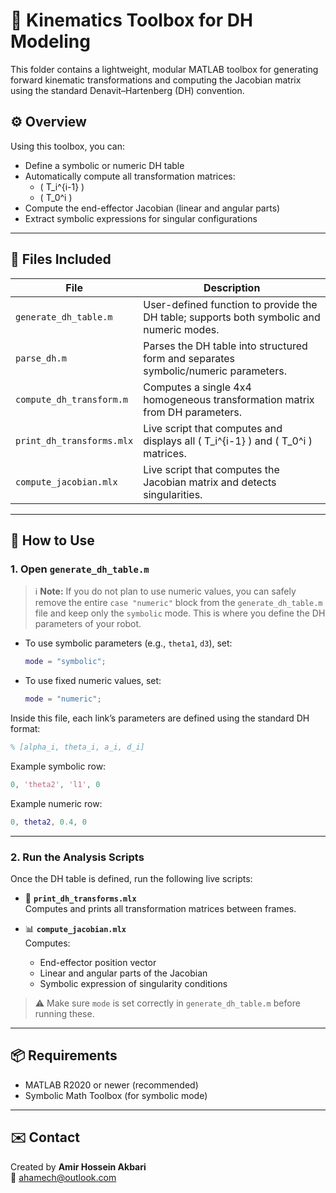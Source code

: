 
# 🧰 Kinematics Toolbox for DH Modeling

This folder contains a lightweight, modular MATLAB toolbox for generating forward kinematic transformations and computing the Jacobian matrix using the standard Denavit–Hartenberg (DH) convention.

## ⚙️ Overview

Using this toolbox, you can:
- Define a symbolic or numeric DH table
- Automatically compute all transformation matrices:
  - \( T_i^{i-1} \)
  - \( T_0^i \)
- Compute the end-effector Jacobian (linear and angular parts)
- Extract symbolic expressions for singular configurations

---

## 📁 Files Included

| File                     | Description |
|--------------------------|-------------|
| `generate_dh_table.m`    | User-defined function to provide the DH table; supports both symbolic and numeric modes. |
| `parse_dh.m`             | Parses the DH table into structured form and separates symbolic/numeric parameters. |
| `compute_dh_transform.m` | Computes a single 4x4 homogeneous transformation matrix from DH parameters. |
| `print_dh_transforms.mlx`| Live script that computes and displays all \( T_i^{i-1} \) and \( T_0^i \) matrices. |
| `compute_jacobian.mlx`   | Live script that computes the Jacobian matrix and detects singularities. |

---

## 🚀 How to Use

### 1. Open `generate_dh_table.m`

> ℹ️ **Note:** If you do not plan to use numeric values, you can safely remove the entire `case "numeric"` block from the `generate_dh_table.m` file and keep only the `symbolic` mode.
This is where you define the DH parameters of your robot.

- To use symbolic parameters (e.g., `theta1`, `d3`), set:
  ```matlab
  mode = "symbolic";
  ```
- To use fixed numeric values, set:
  ```matlab
  mode = "numeric";
  ```

Inside this file, each link’s parameters are defined using the standard DH format:
```matlab
% [alpha_i, theta_i, a_i, d_i]
```

Example symbolic row:
```matlab
0, 'theta2', 'l1', 0
```

Example numeric row:
```matlab
0, theta2, 0.4, 0
```

---

### 2. Run the Analysis Scripts

Once the DH table is defined, run the following live scripts:

- 🧮 **`print_dh_transforms.mlx`**  
  Computes and prints all transformation matrices between frames.

- 📊 **`compute_jacobian.mlx`**  
  Computes:
  - End-effector position vector  
  - Linear and angular parts of the Jacobian  
  - Symbolic expression of singularity conditions

> ⚠️ Make sure `mode` is set correctly in `generate_dh_table.m` before running these.

---

## 📦 Requirements

- MATLAB R2020 or newer (recommended)
- Symbolic Math Toolbox (for symbolic mode)

---

## ✉️ Contact

Created by **Amir Hossein Akbari**  
📧 ahamech@outlook.com
